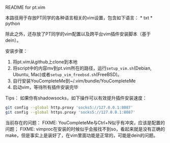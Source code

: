 README for pt.vim

本路径用于存放PT同学的各种语言相关的vim设置，包含如下语言：
    * txt
    * python

除此之外，还存放了PT同学的vim配置以及跨平台vim插件安装脚本（基于dein）。

安装步骤：
1. 将pt.vim从github上clone到本地
2. 将script中的内容mv到pt.vim所在的路径，运行`setup_vim.sh`(Debian, Ubuntu, Mac)或者`setup_vim_freebsd.sh`(FreeBSD)。
3. 自行安装YouCompleteMe到~/.vim/bundle/YouCompleteMe
4. 启动vim，等待所有插件安装完毕

Tips：
如果你有shadowsocks，如下操作可以有效提升插件安装速度：

~~~bash
git config --global http.proxy 'socks5://127.0.0.1:8087'
git config --global https.proxy 'socks5://127.0.0.1:8087'
~~~

当前存在的问题：
FIXME: YouCompleteMe与Ctrl+N似乎有冲突，应该是配置的问题；
FIXME: vimproc在安装的时候似乎会报找不到so，看起来就是没有正确的make，但是事实上是装好了，在vim里面功能是正常的，可能是dein的问题。
